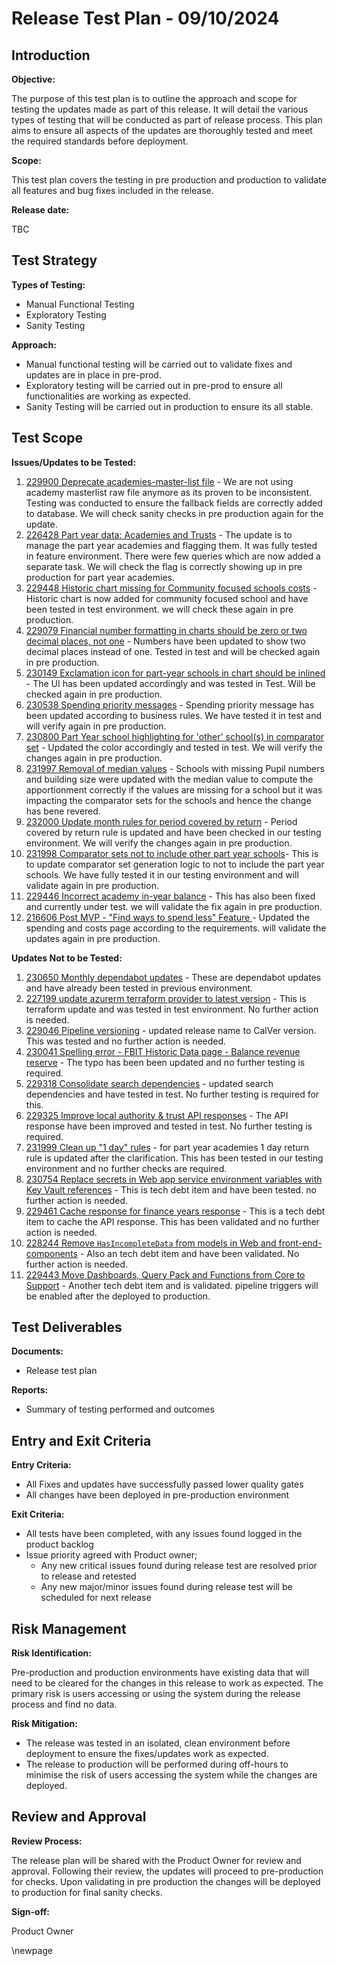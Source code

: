 ﻿# Release Test Plan - 09/10/2024

## Introduction
**Objective:**

The purpose of this test plan is to outline the approach and scope for testing the updates made as part of this release.
It will detail the various types of testing that will be conducted as part of release process. This plan aims to ensure
all aspects of the updates are thoroughly tested and meet the required standards before deployment.

**Scope:**

This test plan covers the testing in pre production and production to validate all features and bug fixes included in the release.

**Release date:**

TBC

## Test Strategy
**Types of Testing:**

- Manual Functional Testing
- Exploratory Testing
- Sanity Testing

**Approach:**

- Manual functional testing will be carried out to validate fixes and updates are in place in pre-prod.
- Exploratory testing will be carried out in pre-prod to ensure all functionalities are working as expected.
- Sanity Testing will be carried out in production to ensure its all stable. 
## Test Scope
**Issues/Updates to be Tested:**
1. [229900 Deprecate academies-master-list file](https://dev.azure.com/dfe-ssp/s198-DfE-Benchmarking-service/_workitems/edit/229900) - We are not using academy masterlist raw file anymore as its proven to be inconsistent. Testing was conducted to ensure the fallback fields are correctly added to database. We will check sanity checks in pre production again for the update.
2. [226428 Part year data: Academies and Trusts](https://dev.azure.com/dfe-ssp/s198-DfE-Benchmarking-service/_workitems/edit/226428) - The update is to manage the part year academies and flagging them. It was fully tested in feature environment. There were few queries which are now added a separate task. We will check the flag is correctly showing up in pre production for part year academies. 
3. [229448 Historic chart missing for Community focused schools costs](https://dev.azure.com/dfe-ssp/s198-DfE-Benchmarking-service/_workitems/edit/229448) - Historic chart is now added for community focused school and have been tested in test environment. we will check these again in pre production. 
4. [229079 Financial number formatting in charts should be zero or two decimal places, not one](https://dev.azure.com/dfe-ssp/s198-DfE-Benchmarking-service/_workitems/edit/229079) - Numbers have been updated to show two decimal places instead of one. Tested in test and will be checked again in pre production. 
5. [230149 Exclamation icon for part-year schools in chart should be inlined](https://dev.azure.com/dfe-ssp/s198-DfE-Benchmarking-service/_workitems/edit/230149) - The UI has been updated accordingly and was tested in Test. Will be checked again in pre production. 
6. [230538 Spending priority messages](https://dev.azure.com/dfe-ssp/s198-DfE-Benchmarking-service/_workitems/edit/230538) - Spending priority message has been updated according to business rules. We have tested it in test and will verify again in pre production. 
7. [230800 Part Year school highlighting for 'other' school(s) in comparator set](https://dev.azure.com/dfe-ssp/s198-DfE-Benchmarking-service/_workitems/edit/230800) - Updated the color accordingly and tested in test. We will verify the changes again in pre production. 
8. [231997 Removal of median values](https://dev.azure.com/dfe-ssp/s198-DfE-Benchmarking-service/_workitems/edit/231997) - Schools with missing Pupil numbers and building size were updated with the median value to compute the apportionment correctly if the values are missing for a school but it was impacting the comparator sets for the schools and hence the change has bene revered. 
9. [232000 Update month rules for period covered by return](https://dev.azure.com/dfe-ssp/s198-DfE-Benchmarking-service/_workitems/edit/232000) - Period covered by return rule is updated and have been checked in our testing environment. We will verify the changes again in pre production.  
10. [231998 Comparator sets not to include other part year schools](https://dev.azure.com/dfe-ssp/s198-DfE-Benchmarking-service/_workitems/edit/231998)- This is to update comparator set generation logic to not to include the part year schools. We have fully tested it in our testing environment and will validate again in pre production.
11. [229446 Incorrect academy in-year balance](https://dfe-ssp.visualstudio.com/s198-DfE-Benchmarking-service/_workitems/edit/229446) - This has also been fixed and currently under test. we will validate the fix again in pre production.
12. [216606 Post MVP - "Find ways to spend less" Feature ](https://dfe-ssp.visualstudio.com/s198-DfE-Benchmarking-service/_workitems/edit/216606) - Updated the spending and costs page according to the requirements. will validate the updates again in pre production.

**Updates Not to be Tested:**

1. [230650 Monthly dependabot updates](https://dev.azure.com/dfe-ssp/s198-DfE-Benchmarking-service/_workitems/edit/230656) - These are dependabot updates and have already been tested in previous environment.
2. [227199 update azurerm terraform provider to latest version](https://dev.azure.com/dfe-ssp/s198-DfE-Benchmarking-service/_workitems/edit/227199) - This is terraform update and was tested in test environment. No further action is needed. 
3. [229046 Pipeline versioning](https://dev.azure.com/dfe-ssp/s198-DfE-Benchmarking-service/_workitems/edit/229406) - updated release name to CalVer version. This was tested and no further action is needed. 
4. [230041 Spelling error - FBIT Historic Data page - Balance revenue reserve](https://dev.azure.com/dfe-ssp/s198-DfE-Benchmarking-service/_workitems/edit/230041) - The typo has been been updated and no further testing is required. 
5. [229318 Consolidate search dependencies](https://dev.azure.com/dfe-ssp/s198-DfE-Benchmarking-service/_workitems/edit/229318) - updated search dependencies and have tested in test. No further testing is required for this. 
6. [229325 Improve local authority & trust API responses](https://dev.azure.com/dfe-ssp/s198-DfE-Benchmarking-service/_workitems/edit/229325) - The API response have been improved and tested in test. No further testing is required.
7. [231999 Clean up "1 day" rules](https://dev.azure.com/dfe-ssp/s198-DfE-Benchmarking-service/_workitems/edit/231999) - for part year academies 1 day return rule is updated after the clarification. This has been tested in our testing environment and no further checks are required.
8. [230754 Replace secrets in Web app service environment variables with Key Vault references](https://dfe-ssp.visualstudio.com/s198-DfE-Benchmarking-service/_workitems/edit/230754) - This is tech debt item and have been tested. no further action is needed.
9. [229461 Cache response for finance years response](https://dfe-ssp.visualstudio.com/s198-DfE-Benchmarking-service/_workitems/edit/229461) - This is a tech debt item to cache the API response. This has been validated and no further action is needed.
10. [228244 Remove `HasIncompleteData` from models in Web and front-end-components](https://dfe-ssp.visualstudio.com/s198-DfE-Benchmarking-service/_workitems/edit/228244) - Also an tech debt item and have been validated. No further action is needed.
11. [229443 Move Dashboards, Query Pack and Functions from Core to Support](https://dfe-ssp.visualstudio.com/s198-DfE-Benchmarking-service/_workitems/edit/229443) - Another tech debt item and is validated. pipeline triggers will be enabled after the deployed to production.  

## Test Deliverables
**Documents:**

- Release test plan

**Reports:**

- Summary of testing performed and outcomes


## Entry and Exit Criteria
**Entry Criteria:**

- All Fixes and updates have successfully passed lower quality gates
- All changes have been deployed in pre-production environment

**Exit Criteria:**

- All tests have been completed, with any issues found logged in the product backlog
- Issue priority agreed with Product owner;
    - Any new critical issues found during release test are resolved prior to release and retested
    - Any new major/minor issues found during release test will be scheduled for next release

## Risk Management
**Risk Identification:**

Pre-production and production environments have existing data that will need to be cleared for the changes in this release to work as expected. The primary risk is users accessing or using the system during the release process and find no data.

**Risk Mitigation:**
- The release was tested in an isolated, clean environment before deployment to ensure the fixes/updates work as expected.
- The release to production will be performed during off-hours to minimise the risk of users accessing the system while the changes are deployed.
## Review and Approval
**Review Process:**

The release plan will be shared with the Product Owner for review and approval. Following their review, the updates will
proceed to pre-production for checks. Upon validating in pre production the changes will be deployed to production for final sanity checks. 

**Sign-off:**

Product Owner

\newpage
